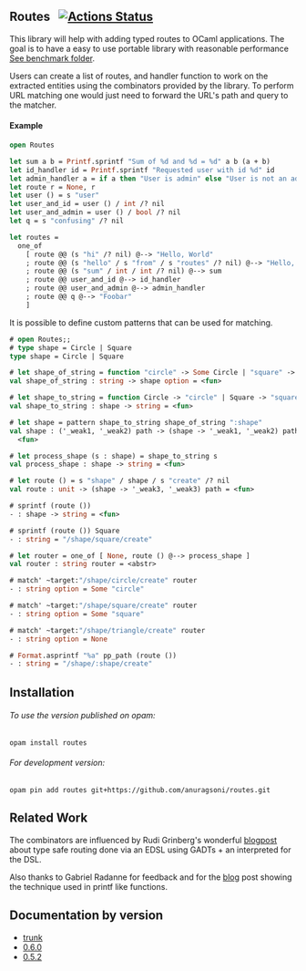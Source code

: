 ## Routes &nbsp; [![Actions Status](https://github.com/anuragsoni/routes/workflows/Build/badge.svg)](https://github.com/anuragsoni/routes/actions)

[travis]: https://travis-ci.com/anuragsoni/routes/branches
[travis-img]: https://travis-ci.com/anuragsoni/routes.svg?branch=master

This library will help with adding typed routes to OCaml applications.
The goal is to have a easy to use portable library with
reasonable performance [See benchmark folder](https://github.com/anuragsoni/routes/tree/master/bench).

Users can create a list of routes, and handler function to work
on the extracted entities using the combinators provided by
the library. To perform URL matching one would just need to forward
the URL's path and query to the matcher.

#### Example

```ocaml
open Routes

let sum a b = Printf.sprintf "Sum of %d and %d = %d" a b (a + b)
let id_handler id = Printf.sprintf "Requested user with id %d" id
let admin_handler a = if a then "User is admin" else "User is not an admin"
let route r = None, r
let user () = s "user"
let user_and_id = user () / int /? nil
let user_and_admin = user () / bool /? nil
let q = s "confusing" /? nil

let routes =
  one_of
    [ route @@ (s "hi" /? nil) @--> "Hello, World"
    ; route @@ (s "hello" / s "from" / s "routes" /? nil) @--> "Hello, Routes"
    ; route @@ (s "sum" / int / int /? nil) @--> sum
    ; route @@ user_and_id @--> id_handler
    ; route @@ user_and_admin @--> admin_handler
    ; route @@ q @--> "Foobar"
    ]
```

It is possible to define custom patterns that can be used for matching.

```ocaml
# open Routes;;
# type shape = Circle | Square
type shape = Circle | Square

# let shape_of_string = function "circle" -> Some Circle | "square" -> Some Square | _ -> None
val shape_of_string : string -> shape option = <fun>

# let shape_to_string = function Circle -> "circle" | Square -> "square"
val shape_to_string : shape -> string = <fun>

# let shape = pattern shape_to_string shape_of_string ":shape"
val shape : ('_weak1, '_weak2) path -> (shape -> '_weak1, '_weak2) path =
  <fun>

# let process_shape (s : shape) = shape_to_string s
val process_shape : shape -> string = <fun>

# let route () = s "shape" / shape / s "create" /? nil
val route : unit -> (shape -> '_weak3, '_weak3) path = <fun>

# sprintf (route ())
- : shape -> string = <fun>

# sprintf (route ()) Square
- : string = "/shape/square/create"

# let router = one_of [ None, route () @--> process_shape ]
val router : string router = <abstr>

# match' ~target:"/shape/circle/create" router
- : string option = Some "circle"

# match' ~target:"/shape/square/create" router
- : string option = Some "square"

# match' ~target:"/shape/triangle/create" router
- : string option = None

# Format.asprintf "%a" pp_path (route ())
- : string = "/shape/:shape/create"
```

## Installation

###### To use the version published on opam:
```
opam install routes
```

###### For development version:
```
opam pin add routes git+https://github.com/anuragsoni/routes.git
```

## Related Work

The combinators are influenced by Rudi Grinberg's wonderful [blogpost](http://rgrinberg.com/posts/primitive-type-safe-routing/) about
type safe routing done via an EDSL using GADTs + an interpreted for the DSL.

Also thanks to Gabriel Radanne for feedback and for the [blog](https://drup.github.io/2016/08/02/difflists/) post showing the technique
used in printf like functions.

## Documentation by version

- [trunk](trunk)
- [0.6.0](0.6.0)
- [0.5.2](0.5.2)
